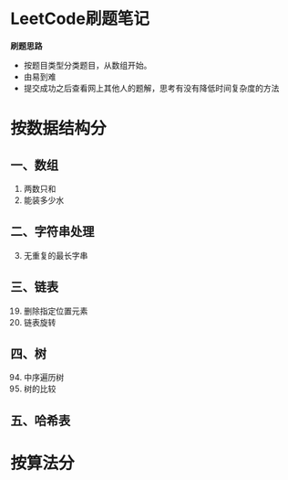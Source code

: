 # LeetCode刷题笔记
**刷题思路**
- 按题目类型分类题目，从数组开始。
- 由易到难
- 提交成功之后查看网上其他人的题解，思考有没有降低时间复杂度的方法

# 按数据结构分
## 一、数组
1. 两数只和
11. 能装多少水
## 二、字符串处理
3. 无重复的最长字串
## 三、链表
19. 删除指定位置元素
61. 链表旋转
## 四、树
94. 中序遍历树
100. 树的比较

## 五、哈希表

# 按算法分